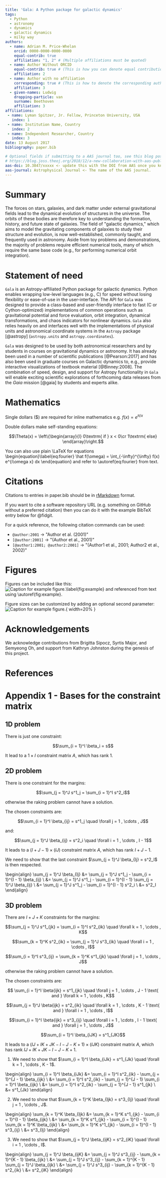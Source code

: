 ```yaml
---
title: 'Gala: A Python package for galactic dynamics'
tags:
  - Python
  - astronomy
  - dynamics
  - galactic dynamics
  - milky way
authors:
  - name: Adrian M. Price-Whelan
    orcid: 0000-0000-0000-0000
    equal-contrib: true
    affiliation: "1, 2" # (Multiple affiliations must be quoted)
  - name: Author Without ORCID
    equal-contrib: true # (This is how you can denote equal contributions between multiple authors)
    affiliation: 2
  - name: Author with no affiliation
    corresponding: true # (This is how to denote the corresponding author)
    affiliation: 3
  - given-names: Ludwig
    dropping-particle: van
    surname: Beethoven
    affiliation: 3
affiliations:
 - name: Lyman Spitzer, Jr. Fellow, Princeton University, USA
   index: 1
 - name: Institution Name, Country
   index: 2
 - name: Independent Researcher, Country
   index: 3
date: 13 August 2017
bibliography: paper.bib

# Optional fields if submitting to a AAS journal too, see this blog post:
# https://blog.joss.theoj.org/2018/12/a-new-collaboration-with-aas-publishing
aas-doi: 10.3847/xxxxx <- update this with the DOI from AAS once you know it.
aas-journal: Astrophysical Journal <- The name of the AAS journal.
---
```


# Summary

The forces on stars, galaxies, and dark matter under external gravitational
fields lead to the dynamical evolution of structures in the universe. The orbits
of these bodies are therefore key to understanding the formation, history, and
future state of galaxies. The field of "galactic dynamics," which aims to model
the gravitating components of galaxies to study their structure and evolution,
is now well-established, commonly taught, and frequently used in astronomy.
Aside from toy problems and demonstrations, the majority of problems require
efficient numerical tools, many of which require the same base code (e.g., for
performing numerical orbit integration).

# Statement of need

`Gala` is an Astropy-affiliated Python package for galactic dynamics. Python
enables wrapping low-level languages (e.g., C) for speed without losing
flexibility or ease-of-use in the user-interface. The API for `Gala` was
designed to provide a class-based and user-friendly interface to fast (C or
Cython-optimized) implementations of common operations such as gravitational
potential and force evaluation, orbit integration, dynamical transformations,
and chaos indicators for nonlinear dynamics. `Gala` also relies heavily on and
interfaces well with the implementations of physical units and astronomical
coordinate systems in the `Astropy` package [@astropy] (`astropy.units` and
`astropy.coordinates`).

`Gala` was designed to be used by both astronomical researchers and by
students in courses on gravitational dynamics or astronomy. It has already been
used in a number of scientific publications [@Pearson:2017] and has also been
used in graduate courses on Galactic dynamics to, e.g., provide interactive
visualizations of textbook material [@Binney:2008]. The combination of speed,
design, and support for Astropy functionality in `Gala` will enable exciting
scientific explorations of forthcoming data releases from the *Gaia* mission
[@gaia] by students and experts alike.

# Mathematics

Single dollars ($) are required for inline mathematics e.g. $f(x) = e^{\pi/x}$

Double dollars make self-standing equations:

$$\Theta(x) = \left\{\begin{array}{l}
0\textrm{ if } x < 0\cr
1\textrm{ else}
\end{array}\right.$$

You can also use plain \LaTeX for equations
\begin{equation}\label{eq:fourier}
\hat f(\omega) = \int_{-\infty}^{\infty} f(x) e^{i\omega x} dx
\end{equation}
and refer to \autoref{eq:fourier} from text.

# Citations

Citations to entries in paper.bib should be in
[rMarkdown](http://rmarkdown.rstudio.com/authoring_bibliographies_and_citations.html)
format.

If you want to cite a software repository URL (e.g. something on GitHub without a preferred
citation) then you can do it with the example BibTeX entry below for @fidgit.

For a quick reference, the following citation commands can be used:
- `@author:2001`  ->  "Author et al. (2001)"
- `[@author:2001]` -> "(Author et al., 2001)"
- `[@author1:2001; @author2:2001]` -> "(Author1 et al., 2001; Author2 et al., 2002)"

# Figures

Figures can be included like this:
![Caption for example figure.\label{fig:example}](figure.png)
and referenced from text using \autoref{fig:example}.

Figure sizes can be customized by adding an optional second parameter:
![Caption for example figure.](figure.png){ width=20% }

# Acknowledgements

We acknowledge contributions from Brigitta Sipocz, Syrtis Major, and Semyeong
Oh, and support from Kathryn Johnston during the genesis of this project.

# References

# Appendix 1 - Bases for the constraint matrix

## 1D problem

There is just one constraint:

$$\sum_{i = 1}^I \beta_i = s$$

It lead to a $1 \times I$ constraint matrix $A$, which has rank $1$.

## 2D problem

There is one constraint for the margins:

$$\sum_{j = 1}^J s^1_j = \sum_{i = 1}^I s^2_i$$

otherwise the raking problem cannot have a solution.  

The chosen constraints are:

$$\sum_{i = 1}^I \beta_{ij} = s^1_j \quad \forall j = 1 , \cdots , J$$

and:

$$\sum_{j = 1}^J \beta_{ij} = s^2_i \quad \forall i = 1 , \cdots , I - 1$$

It leads to a $\left( I + J - 1 \right) \times \left( I J \right)$ constraint matrix $A$, which has rank $I + J - 1$.  

We need to show that the last constraint $\sum_{j = 1}^J \beta_{Ij} = s^2_I$ is then respected.  

\begin{align}
\sum_{j = 1}^J \beta_{Ij} &= \sum_{j = 1}^J s^1_j - \sum_{i = 1}^{I - 1} \beta_{ij} \\
&= \sum_{j = 1}^J s^1_j - \sum_{i = 1}^{I - 1} \sum_{j = 1}^J \beta_{ij} \\
&= \sum_{j = 1}^J s^1_j - \sum_{i = 1}^{I - 1} s^2_i \\
&= s^2_I
\end{align}

## 3D problem

There are $I + J + K$ constraints for the margins:

$$\sum_{j = 1}^J s^1_{jk} = \sum_{i = 1}^I s^2_{ik} \quad \forall k = 1 , \cdots , K$$

$$\sum_{k = 1}^K s^2_{ik} = \sum_{j = 1}^J s^3_{ik} \quad \forall i = 1 , \cdots , I$$

$$\sum_{i = 1}^I s^3_{ij} = \sum_{k = 1}^K s^1_{jk} \quad \forall j = 1 , \cdots , J$$

otherwise the raking problem cannot have a solution.

The chosen constraints are:

$$ \sum_{i = 1}^I \beta{ijk} = s^1_{jk} \quad \forall j = 1 , \cdots , J - 1 \text{ and } \forall k = 1 , \cdots , K$$

$$\sum_{j = 1}^J \beta{ijk} = s^2_{ik} \quad \forall k = 1 , \cdots , K - 1 \text{ and } \forall i = 1 , \cdots , I$$

$$\sum_{i = 1}^I \beta{ijk} = s^3_{ij} \quad \forall i = 1 , \cdots , I - 1 \text{ and } \forall j = 1 , \cdots , J$$

$$\sum_{i = 1}^I \beta_{iJK} = s^1_{JK}$$

It leads to a $\left( I J + I K + J K - I - J - K + 1 \right) \times \left( I J K \right)$ constraint matrix $A$, which has rank $I J + I K + J K - I - J - K + 1$.  

1. We need to show that $\sum_{i = 1}^I \beta_{iJk} = s^1_{Jk} \quad \forall k = 1 , \cdots , K - 1$.

\begin{align}
\sum_{i = 1}^I \beta_{iJk} &= \sum_{i = 1}^I s^2_{ik} - \sum_{j = 1}^{J - 1} \beta_{ijk} \\
&= \sum_{i = 1}^I s^2_{ik} - \sum_{j = 1}^{J - 1} \sum_{i = 1}^I \beta_{ijk} \\
&= \sum_{i = 1}^I s^2_{ik} - \sum_{j = 1}^{J - 1} s^1_{jk} \\
&= s^1_{Jk}
\end{align}

2. We need to show that $\sum_{k = 1}^K \beta_{Ijk} = s^3_{Ij} \quad \forall j = 1 , \cdots , J$.

\begin{align}
\sum_{k = 1}^K \beta_{Ijk} &= \sum_{k = 1}^K s^1_{jk} - \sum_{i = 1}^{I - 1} \beta_{ijk} \\
&= \sum_{k = 1}^K s^1_{jk} - \sum_{i = 1}^{I - 1} \sum_{k = 1}^K \beta_{ijk} \\
&= \sum_{k = 1}^K s^1_{jk} - \sum_{i = 1}^{I - 1} s^3_{ij} \\
&= s^3_{Ij}
\end{align}

3. We need to show that $\sum_{j = 1}^J \beta_{ijK} = s^2_{iK} \quad \forall i = 1 , \cdots , I$.

\begin{align}
\sum_{j = 1}^J \beta_{ijK} &= \sum_{j = 1}^J s^3_{ij} - \sum_{k = 1}^{K - 1} \beta_{ijk} \\
&= \sum_{j = 1}^J s^3_{ij} - \sum_{k = 1}^{K - 1} \sum_{j = 1}^J \beta_{ijk} \\
&= \sum_{j = 1}^J s^3_{ij} - \sum_{k = 1}^{K - 1} s^2_{ik} \\
&= s^2_{iK}
\end{align}
